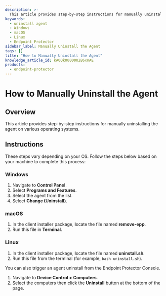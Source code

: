```yaml
---
description: >-
  This article provides step-by-step instructions for manually uninstalling the agent on various operating systems.
keywords:
  - uninstall agent
  - Windows
  - macOS
  - Linux
  - Endpoint Protector
sidebar_label: Manually Uninstall the Agent
tags: []
title: "How to Manually Uninstall the Agent"
knowledge_article_id: kA0Qk0000002B6xKAE
products:
  - endpoint-protector
---
```


# How to Manually Uninstall the Agent

## Overview

This article provides step-by-step instructions for manually uninstalling the agent on various operating systems.

## Instructions

These steps vary depending on your OS. Follow the steps below based on your machine to complete this process:

### Windows

1. Navigate to **Control Panel**.
2. Select **Programs and Features**.
3. Select the agent from the list.
4. Select **Change (Uninstall)**.

### macOS

1. In the client installer package, locate the file named **remove-epp**.
2. Run this file in **Terminal**.

### Linux

1. In the client installer package, locate the file named **uninstall.sh**.
2. Run this file from the terminal (for example, `bash uninstall.sh`).

You can also trigger an agent uninstall from the Endpoint Protector Console.

1. Navigate to **Device Control > Computers**.
2. Select the computers then click the **Uninstall** button at the bottom of the page.